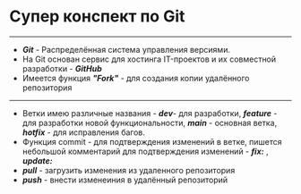 # Супер конспект по Git

---
+ ***Git*** - Распределённая система управления версиями.
+ На Git основан сервиc для хостинга IT-проектов и их совместной разработки - ***GitHub***
+ Имеется функция ***"Fork"*** - для создания копии удалённого репозитория
---
+ Ветки имею различные названия - ***dev***- для разработки, ***feature*** - для разработки новой функциональности, ***main*** - основная ветка, ***hotfix*** - для исправления багов.
+ Функция commit - для подтверждения изменений в ветке, пишется небольшой комментарий для подтверждения изменений - ***fix:*** , ***update:*** 
+ ***pull*** - загрузить изменения из удаленного репозитория
+ ***push*** - внести изменеиния в удалённый репозиторий
